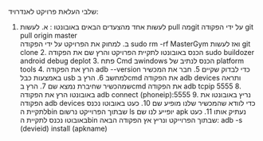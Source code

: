 שלבי העלאת פרויקט לאנדרויד: 
1.  לעשות אחד מהצעדים הבאים באובונטו : 
           א. לעשות pull מהgit על ידי הפקודה git pull origin master     
           ב. למחוק את הפרויקט על ידי הפקודה sudo rm -rf MasterGym ואז לעשות git clone
    2. הכנס באובונטו לתקיית הפרויקט והרץ שם את הפקודה sudo buildozer android debug deplot 
    3. פתח Cmd בwindows הכנס לנתיב של platform tools 
    4. הרץ את הפקודה adb --version כדי לבדוק שקיים
    5. חבר את המכשיר באמצעות כבל usb למחשב 
    6. הרץ בcmd את הפקודה adb devices ותראה שמהכשיר שחיברת נמצא שם
    7. הרץ בcmd את הפקודה adb tcpip 5555
    8. באובונטו הרץ את הפקודה adb connect (phoneip):5555
    9. נריץ באובונטו את הפקודה adb devices כדי לוודא שהמכשיר שלנו מופיע שם
    10. כעט באובוטו נכנס לתקיית הbin שבתוך הפרוייקט נרשום ls יופייע לנו שם apk נעתיק אותו 
    11. כעט באובוטו נכנס לתקיית הbin שבתוך הפרוייקט ונריץ אץ הפקודה הבאה: adb -s (devieid) install (apkname)  
